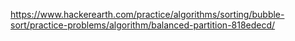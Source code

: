https://www.hackerearth.com/practice/algorithms/sorting/bubble-sort/practice-problems/algorithm/balanced-partition-818edecd/
